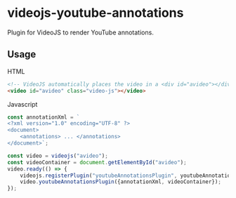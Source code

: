 # videojs-youtube-annotations
Plugin for VideoJS to render YouTube annotations.

## Usage
HTML
```html
<!-- VideoJS automatically places the video in a <div id="avideo"></div> -->
<video id="avideo" class="video-js"></video>
```
Javascript
```javascript
const annotationXml = `
<?xml version="1.0" encoding="UTF-8" ?>
<document>
    <annotations> ... </annotations>
</document>`;

const video = videojs("avideo");
const videoContainer = document.getElementById("avideo");
video.ready(() => {
    videojs.registerPlugin("youtubeAnnotationsPlugin", youtubeAnnotationsPlugin);
    video.youtubeAnnotationsPlugin({annotationXml, videoContainer});
});
```
